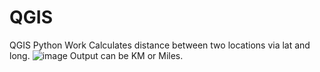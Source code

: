 # QGIS
QGIS Python Work
Calculates distance between two locations via lat and long.
![image](https://user-images.githubusercontent.com/79226456/177881493-724f6b3b-a308-4605-ba51-bb641f76fd13.png)
Output can be KM or Miles.
